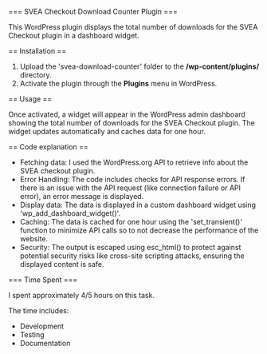 === SVEA Checkout Download Counter Plugin ===

This WordPress plugin displays the total number of downloads for the SVEA Checkout plugin in a dashboard widget.

== Installation ==

1. Upload the 'svea-download-counter' folder to the **/wp-content/plugins/** directory.
2. Activate the plugin through the **Plugins** menu in WordPress.

== Usage ==

Once activated, a widget will appear in the WordPress admin dashboard showing the total number of downloads for the SVEA Checkout plugin. 
The widget updates automatically and caches data for one hour.

== Code explanation ==

- Fetching data: I used the WordPress.org API to retrieve info about the SVEA checkout plugin.
- Error Handling: The code includes checks for API response errors. If there is an issue with the API request (like connection failure or API error), an error message is displayed.
- Display data: The data is displayed in a custom dashboard widget using 'wp_add_dashboard_widget()'.
- Caching: The data is cached for one hour using the 'set_transient()' function to minimize API calls so to not decrease the performance of the website.
- Security: The output is escaped using esc_html() to protect against potential security risks like cross-site scripting attacks, ensuring the displayed content is safe.

=== Time Spent ===

I spent approximately 4/5 hours on this task.

The time includes:
- Development
- Testing  
- Documentation

